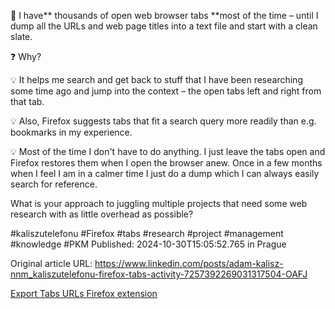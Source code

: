 📑 I have** thousands of open web browser tabs **most of the time –⁠⁠⁠⁠⁠⁠ until I dump all the URLs and web page titles into a text file and start with a clean slate.


❓ Why?


💡 It helps me search and get back to stuff that I have been researching some time ago and jump into the context –⁠⁠⁠⁠⁠⁠ the open tabs left and right from that tab.


💡 Also, Firefox suggests tabs that fit a search query more readily than e.g. bookmarks in my experience.


💡 Most of the time I don't have to do anything. I just leave the tabs open and Firefox restores them when I open the browser anew. Once in a few months when I feel I am in a calmer time I just do a dump which I can always easily search for reference.


What is your approach to juggling multiple projects that need some web research with as little overhead as possible?


#kaliszutelefonu #Firefox #tabs #research #project #management #knowledge #PKM
Published: 2024-10-30T15:05:52.765 in Prague

Original article URL: https://www.linkedin.com/posts/adam-kalisz-nnm_kaliszutelefonu-firefox-tabs-activity-7257392269031317504-OAFJ

[Export Tabs URLs Firefox extension](./media/export-tabs-url.png)